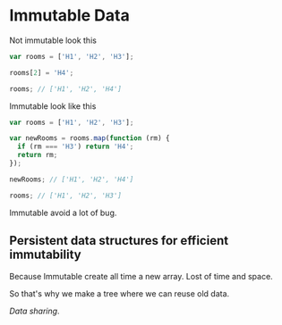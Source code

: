 # Immutable Data

Not immutable look this

```js
var rooms = ['H1', 'H2', 'H3'];

rooms[2] = 'H4';

rooms; // ['H1', 'H2', 'H4']
```

Immutable look like this

```js
var rooms = ['H1', 'H2', 'H3'];

var newRooms = rooms.map(function (rm) {
  if (rm === 'H3') return 'H4';
  return rm;
});

newRooms; // ['H1', 'H2', 'H4']

rooms; // ['H1', 'H2', 'H3']
```

Immutable avoid a lot of bug.

## Persistent data structures for efficient immutability

Because Immutable create all time a new array. Lost of time and space.

So that's why we make a tree where we can reuse old data.

*Data sharing*.
